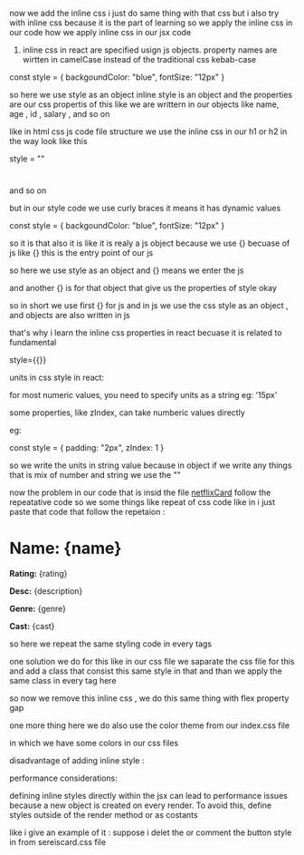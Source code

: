 now we add the inline css 
i just do same thing with that css but i also try with inline css because it is the part of learning so we apply the inline css in our code 
how we apply inline css in our jsx code 
1. inline css in react are specified usign js objects. property names are wirtten in camelCase instead of the traditional css kebab-case

const style = {
    backgoundColor: "blue",
    fontSize: "12px"
}

so here we use style as an object inline style is an object and the properties are our css propertis of this like we are writtern in our objects like name, age , id , salary , and so on

like in html css js code file structure we use the inline css in our h1 or h2 in the way look like this 

style = ""

<h1 style="backgound-color: blue "></h1> and so on

but in our style code we use curly braces it means it has dynamic values

const style = {
    backgoundColor: "blue",
    fontSize: "12px"
}

so it is that also it is like it is realy a js object because we use {} becuase of js like {} this is the entry point of our js

so here we use style as an object and {} means we enter the js

and another {} is for that object that give us the properties of style okay 

so in short we use first {} for js 
and in js we use the css style as an object , and objects are also written in js 

that's why i learn the inline css properties in react becuase it is related to fundamental 

 style={{}}

 units in css style in react: 

 for most numeric values, you need to specify units as a string eg: '15px'

 some properties, like zIndex, can take numberic values directly 

eg: 

const style = {
    padding: "2px",
    zIndex: 1
}

so we write the units in string value because in object if we write any things that is mix of number and string we use the ""

now the problem in our code that is insid the file [netflixCard](../../components/NetflixSeries.jsx) follow the repeatative code so we some things like repeat of css code like in i just paste that code that follow the repetaion : 

<h1 style={{ margin: "1.2rem 0rem" }}>
<strong>Name:</strong> {name}
</h1>
<p style={{ margin: "1.2rem 0rem" }}>
<strong>Rating:</strong> {rating}
</p>
<p style={{ margin: "1.2rem 0rem" }}>
<strong>Desc:</strong> {description}
</p>
<p style={{ margin: "1.2rem 0rem" }}>
<strong>Genre:</strong> {genre}
</p>
<p style={{ margin: "1.2rem 0rem" }}>
<strong>Cast:</strong> {cast}
 </p>

 so here we repeat the same styling code in every tags

 one solution we do for this like in our css file we saparate the css file for this and add a class that consist this same style in that and than we apply the same class in every tag here 

 so now we remove this inline css , we do this same thing with flex property gap

 one more thing here we do also use the color theme from our index.css file 

 in which we have some colors in our css files 

 disadvantage of adding inline style : 

 performance considerations:

 defining inline styles directly within the jsx can lead to performance issues because a new object is created on every render. To avoid this, define styles outside of the render method or as costants

like i give an example of it : 
suppose i delet the or comment the button style in from sereiscard.css file 

